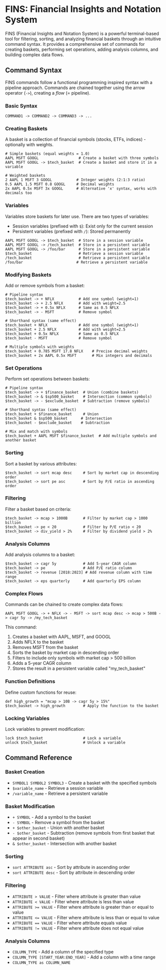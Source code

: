# FINS: Financial Insights and Notation System

FINS (Financial Insights and Notation System) is a powerful terminal-based tool for filtering, sorting, and analyzing financial baskets through an intuitive command syntax. It provides a comprehensive set of commands for creating baskets, performing set operations, adding analysis columns, and building complex data flows.

## Command Syntax

FINS commands follow a functional programming inspired syntax with a pipeline approach. Commands are chained together using the arrow operator (`->`), creating a _flow_ (= pipeline).

### Basic Syntax

```
COMMAND1 -> COMMAND2 -> COMMAND3 -> ...
```

### Creating Baskets

A basket is a collection of financial symbols (stocks, ETFs, indices) - optionally with weights.

```
# Simple baskets (equal weights = 1.0)
AAPL MSFT GOOGL                  # Create a basket with three symbols
AAPL MSFT GOOGL -> $tech_basket  # Create a basket and store it in a variable

# Weighted baskets
2 AAPL 1 MSFT 3 GOOGL           # Integer weights (2:1:3 ratio)
0.5 AAPL 1.5 MSFT 0.8 GOOGL     # Decimal weights
2x AAPL 0.5x MSFT 3x GOOGL      # Alternative 'x' syntax, works with decimals too
```

### Variables

Variables store baskets for later use. There are two types of variables:
- Session variables (prefixed with `$`): Exist only for the current session
- Persistent variables (prefixed with `/`): Stored permanently

```
AAPL MSFT GOOGL -> $tech_basket  # Store in a session variable
AAPL MSFT GOOGL -> /tech_basket  # Store in a persistent variable
AAPL MSFT GOOGL -> /foo/bar      # Store in a persistent variable
$tech_basket                     # Retrieve a session variable
/tech_basket                     # Retrieve a persistent variable
/foo/bar                        # Retrieve a persistent variable
```

### Modifying Baskets

Add or remove symbols from a basket:

```
# Pipeline syntax
$tech_basket -> + NFLX           # Add one symbol (weight=1)
$tech_basket -> + 2.5 NFLX       # Add with weight=2.5
$tech_basket -> + 0.5x NFLX      # Same as 0.5 NFLX
$tech_basket -> - MSFT           # Remove symbol

# Shorthand syntax (same effect)
$tech_basket + NFLX              # Add one symbol (weight=1)
$tech_basket + 2.5 NFLX          # Add with weight=2.5
$tech_basket + 0.5x NFLX         # Same as 0.5 NFLX
$tech_basket - MSFT              # Remove symbol

# Multiple symbols with weights
$tech_basket + 0.785 MSFT 17.8 NFLX    # Precise decimal weights
$tech_basket + 2x AAPL 0.5x MSFT       # Mix integers and decimals
```

### Set Operations

Perform set operations between baskets:

```
# Pipeline syntax
$tech_basket -> + $finance_basket  # Union (combine baskets)
$tech_basket -> & $sp500_basket    # Intersection (common symbols)
$tech_basket -> - $exclude_basket  # Subtraction (remove symbols)

# Shorthand syntax (same effect)
$tech_basket + $finance_basket     # Union
$tech_basket & $sp500_basket      # Intersection
$tech_basket - $exclude_basket    # Subtraction

# Mix and match with symbols
$tech_basket + AAPL MSFT $finance_basket  # Add multiple symbols and another basket
```

### Sorting

Sort a basket by various attributes:

```
$tech_basket -> sort mcap desc     # Sort by market cap in descending order
$tech_basket -> sort pe asc        # Sort by P/E ratio in ascending order
```

### Filtering

Filter a basket based on criteria:

```
$tech_basket -> mcap > 1000B       # Filter by market cap > 1000 billion
$tech_basket -> pe < 20            # Filter by P/E ratio < 20
$tech_basket -> div_yield > 2%     # Filter by dividend yield > 2%
```

### Analysis Columns

Add analysis columns to a basket:

```
$tech_basket -> cagr 5y            # Add 5-year CAGR column
$tech_basket -> pe                 # Add P/E ratio column
$tech_basket -> revenue [2018:2023] # Add revenue column with time range
$tech_basket -> eps quarterly      # Add quarterly EPS column
```

### Complex Flows

Commands can be chained to create complex data flows:

```
AAPL MSFT GOOGL -> + NFLX -> - MSFT -> sort mcap desc -> mcap > 500B -> cagr 5y -> /my_tech_basket
```

This command:
1. Creates a basket with AAPL, MSFT, and GOOGL
2. Adds NFLX to the basket
3. Removes MSFT from the basket
4. Sorts the basket by market cap in descending order
5. Filters to include only symbols with market cap > 500 billion
6. Adds a 5-year CAGR column
7. Stores the result in a persistent variable called "my_tech_basket"

### Function Definitions

Define custom functions for reuse:

```
def high_growth = "mcap > 10B -> cagr 5y > 15%"
$tech_basket -> high_growth        # Apply the function to the basket
```

### Locking Variables

Lock variables to prevent modification:

```
lock $tech_basket                  # Lock a variable
unlock $tech_basket                # Unlock a variable
```

## Command Reference

### Basket Creation
- `SYMBOL1 SYMBOL2 SYMBOL3` - Create a basket with the specified symbols
- `$variable_name` - Retrieve a session variable
- `/variable_name` - Retrieve a persistent variable

### Basket Modification
- `+ SYMBOL` - Add a symbol to the basket
- `- SYMBOL` - Remove a symbol from the basket
- `+ $other_basket` - Union with another basket
- `- $other_basket` - Subtraction (remove symbols from first basket that appear in second basket)
- `& $other_basket` - Intersection with another basket

### Sorting
- `sort ATTRIBUTE asc` - Sort by attribute in ascending order
- `sort ATTRIBUTE desc` - Sort by attribute in descending order

### Filtering
- `ATTRIBUTE > VALUE` - Filter where attribute is greater than value
- `ATTRIBUTE < VALUE` - Filter where attribute is less than value
- `ATTRIBUTE >= VALUE` - Filter where attribute is greater than or equal to value
- `ATTRIBUTE <= VALUE` - Filter where attribute is less than or equal to value
- `ATTRIBUTE == VALUE` - Filter where attribute equals value
- `ATTRIBUTE != VALUE` - Filter where attribute does not equal value

### Analysis Columns
- `COLUMN_TYPE` - Add a column of the specified type
- `COLUMN_TYPE [START_YEAR:END_YEAR]` - Add a column with a time range
- `COLUMN_TYPE as COLUMN_NAME`